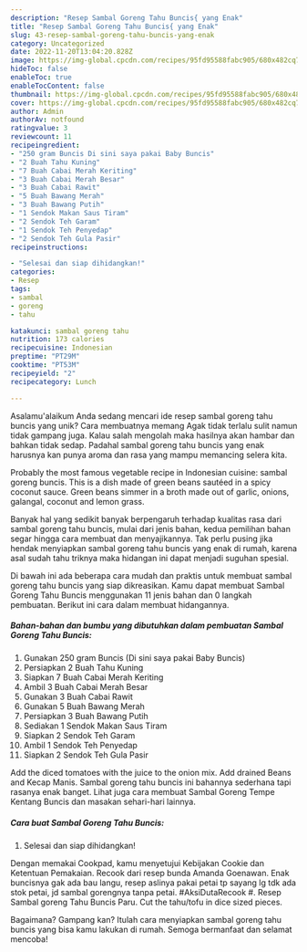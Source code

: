 ```yaml
---
description: "Resep Sambal Goreng Tahu Buncis{ yang Enak"
title: "Resep Sambal Goreng Tahu Buncis{ yang Enak"
slug: 43-resep-sambal-goreng-tahu-buncis-yang-enak
category: Uncategorized
date: 2022-11-20T13:04:20.828Z
image: https://img-global.cpcdn.com/recipes/95fd95588fabc905/680x482cq70/sambal-goreng-tahu-buncis-foto-resep-utama.jpg
hideToc: false
enableToc: true
enableTocContent: false
thumbnail: https://img-global.cpcdn.com/recipes/95fd95588fabc905/680x482cq70/sambal-goreng-tahu-buncis-foto-resep-utama.jpg
cover: https://img-global.cpcdn.com/recipes/95fd95588fabc905/680x482cq70/sambal-goreng-tahu-buncis-foto-resep-utama.jpg
author: Admin
authorAv: notfound
ratingvalue: 3
reviewcount: 11
recipeingredient:
- "250 gram Buncis Di sini saya pakai Baby Buncis"
- "2 Buah Tahu Kuning"
- "7 Buah Cabai Merah Keriting"
- "3 Buah Cabai Merah Besar"
- "3 Buah Cabai Rawit"
- "5 Buah Bawang Merah"
- "3 Buah Bawang Putih"
- "1 Sendok Makan Saus Tiram"
- "2 Sendok Teh Garam"
- "1 Sendok Teh Penyedap"
- "2 Sendok Teh Gula Pasir"
recipeinstructions:

- "Selesai dan siap dihidangkan!"
categories:
- Resep
tags:
- sambal
- goreng
- tahu

katakunci: sambal goreng tahu 
nutrition: 173 calories
recipecuisine: Indonesian
preptime: "PT29M"
cooktime: "PT53M"
recipeyield: "2"
recipecategory: Lunch

---
```



Asalamu'alaikum Anda sedang mencari ide resep sambal goreng tahu buncis yang unik? Cara membuatnya memang Agak tidak terlalu sulit namun tidak gampang juga. Kalau salah mengolah maka hasilnya akan hambar dan bahkan tidak sedap. Padahal sambal goreng tahu buncis yang enak harusnya kan punya aroma dan rasa yang mampu memancing selera kita.


Probably the most famous vegetable recipe in Indonesian cuisine: sambal goreng buncis. This is a dish made of green beans sautéed in a spicy coconut sauce. Green beans simmer in a broth made out of garlic, onions, galangal, coconut and lemon grass.

Banyak hal yang sedikit banyak berpengaruh terhadap kualitas rasa dari sambal goreng tahu buncis, mulai dari jenis bahan, kedua pemilihan bahan segar hingga cara membuat dan menyajikannya. Tak perlu pusing jika hendak menyiapkan sambal goreng tahu buncis yang enak di rumah, karena asal sudah tahu triknya maka hidangan ini dapat menjadi suguhan spesial.


Di bawah ini ada beberapa cara mudah dan praktis untuk membuat sambal goreng tahu buncis yang siap dikreasikan. Kamu dapat membuat Sambal Goreng Tahu Buncis menggunakan 11 jenis bahan dan 0 langkah pembuatan. Berikut ini cara dalam membuat hidangannya.

<!--inarticleads1-->

##### Bahan-bahan dan bumbu yang dibutuhkan dalam pembuatan Sambal Goreng Tahu Buncis:

1. Gunakan 250 gram Buncis (Di sini saya pakai Baby Buncis)
1. Persiapkan 2 Buah Tahu Kuning
1. Siapkan 7 Buah Cabai Merah Keriting
1. Ambil 3 Buah Cabai Merah Besar
1. Gunakan 3 Buah Cabai Rawit
1. Gunakan 5 Buah Bawang Merah
1. Persiapkan 3 Buah Bawang Putih
1. Sediakan 1 Sendok Makan Saus Tiram
1. Siapkan 2 Sendok Teh Garam
1. Ambil 1 Sendok Teh Penyedap
1. Siapkan 2 Sendok Teh Gula Pasir


Add the diced tomatoes with the juice to the onion mix. Add drained Beans and Kecap Manis. Sambal goreng tahu buncis ini bahannya sederhana tapi rasanya enak banget. Lihat juga cara membuat Sambal Goreng Tempe Kentang Buncis dan masakan sehari-hari lainnya. 

<!--inarticleads2-->

##### Cara buat Sambal Goreng Tahu Buncis:


1. Selesai dan siap dihidangkan!

Dengan memakai Cookpad, kamu menyetujui Kebijakan Cookie dan Ketentuan Pemakaian. Recook dari resep bunda Amanda Goenawan. Enak buncisnya gak ada bau langu, resep aslinya pakai petai tp sayang lg tdk ada stok petai, jd sambal gorengnya tanpa petai. #AksiDutaRecook #. Resep Sambal goreng Tahu Buncis Paru. Cut the tahu/tofu in dice sized pieces. 

Bagaimana? Gampang kan? Itulah cara menyiapkan sambal goreng tahu buncis yang bisa kamu lakukan di rumah. Semoga bermanfaat dan selamat mencoba!
